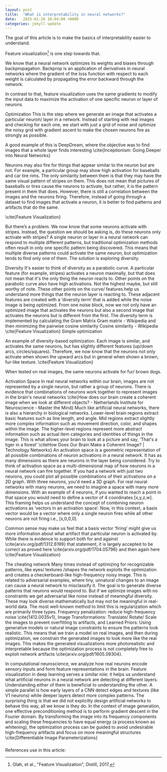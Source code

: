 ```yaml
---
layout: post
title:  "What is interpretability in neural networks?"
date:   2025-01-26 18:04:00 +0000
categories: jekyll update
---
```


The goal of this article is to make the basics of interpretability easier to understand. 

Feature visualization[^1] is one step towards that. 

We know that a neural network optimizes its weights and biases through backpropagation. Backprop is an application of derivatives in neural networks where the gradient of the loss function with respect to each weight is calculated by propagating the error backward through the network. 

In contrast to that, feature visualization uses the same gradients to modify the input data to maximize the activation of one specific neuron or layer of neurons. 

Optimization
This is the step where we generate an image that activates a particular neuron/ layer in a network. Instead of starting with real images and checking for each one, we start with just a grid of noise and optimize the noisy grid with gradient ascent to make the chosen neurons fire as strongly as possible.

A good example of this is DeepDream, where the objective was to find images that a whole layer finds interesting \cite{Inceptionism: Going Deeper into Neural Networks}

Neurons may also fire for things that appear similar to the neuron but are not. For example, a particular group may show high activation for baseballs and car tire rims. The only similarity between them is that they may have the same visual pattern of stripes on them. This does not mean that pictures of baseballs or tires cause the neurons to activate, but rather, it is the pattern present in them that does. However, there is still a correlation between the images and the neurons firing. Therefore, instead of going through a dataset to find images that activate a neuron, it is better to find patterns and artifacts that do the same.

  \cite{Feature Visualization}

But there’s a problem. We now know that some neurons activate with stripes. Instead, the question we should be asking is, do these neurons only activate with stripes? A single neuron or layer in a neural network can respond to multiple different patterns, but traditional optimization methods often result in only one specific pattern being discovered. This means that multiple diverse patterns could activate the same neuron, but optimization tends to find only one of them. The solution is exploring diversity.

Diversity
It's easier to think of diversity as a parabolic curve. A particular feature (for example, stripes) activates a neuron maximally, but that does not mean that it's the only thing the neuron reacts to. Other points on the parabolic curve also have high activations. Not the highest maybe, but still worthy of note. These other points on the curve/ features help us understand more things that the neuron layer is reacting to. These adjacent features are created with a ‘diversity term’ that is added while the noise image is being optimized. From one noise block, now we not only have an optimized image that activates the neurons but also a second image that activates the neurons but is different from the first. The diversity term is implemented by calculating the Gram Matrix Gram matrix - Wikipedia and then minimizing the pairwise cosine similarity Cosine similarity - Wikipedia \cite{Feature Visualization}
 Simple optimization

 
An example of diversity-based optimization. Each image is similar, and activates the same neurons, but has slightly different features (up/down arcs, circles/squares). Therefore, we now know that the neurons not only activate when shown the upward arcs but in general when shown a brown, fur-like texture. 
 \cite{Feature Visualization}

When tested on real images, the same neurons activate for fur/ brown dogs.  

Activation Space
In real neural networks within our brain, images are not represented by a single neuron, but rather a group of neurons. There is evidence that combinations of neurons work together to represent images in the brain's neural networks \cite{How does our brain create a coherent image when we look at different objects? - Netherlands Institute for Neuroscience - Master the Mind}
Much like artificial neural networks, there is also a hierarchy in biological networks. Lower-level brain regions extract basic features such as line length, and angle. Mid regions extract slightly more complex information such as movement direction, color, and shapes within the image. The higher-level regions represent more abstract information such as actual item categories and identities of things in the image. This is what allows your brain to look at a picture and say, ‘That's a tiger in a forest’ \citeHow Does Our Brain Make a Coherent Image? | Technology Networks} An activation space is a geometric representation of all possible combinations of neuron activations in a neural network. It has as many dimensions as there are neurons in the layer being considered. Try to think of activation space as a multi-dimensional map of how neurons in a neural network can fire together. If you had a network with just two neurons, you could plot all possible combinations of their activations on a 2D graph. With three neurons, you'd need a 3D graph. For real neural networks with many neurons, we need to imagine a space with many more dimensions. With an example of 4 neurons, if you wanted to reach a point in that space you would need to define a vector of 4 coordinates [x,y,z,w]. This framing helps us understand the concept of combining neuron activations as ‘vectors in an activation space’. Now, in this context, a basis vector would be a vector where only a single neuron fires while all other neurons are not firing i.e., [x,0,0,0]. 

Common sense may make us feel that a basis vector ‘firing’ might give us more information about what artifact that particular neuron is activated by. While there is evidence to support both for and against \cite{arxiv.org/pdf/1312.6199} that statement, it is largely accepted to be correct as proved here \cite{arxiv.org/pdf/1704.05796} and then again here \cite{Feature Visualization}

The cheating network
Many times instead of optimizing for recognizable patterns, like eyes/ textures /shapes the network exploits the optimization and creates a checkerboard-like high-frequency noisy image. This is related to adversarial examples, where tiny, unnatural changes to an image can cause a neural network to misclassify it. The goal is to generate diverse patterns that neurons would respond to. But if we optimize images with no constraints we get adversarial like noise instead of meaningful diversity. These may look diverse mathematically but may not be meaningful in real-world data. The most well-known method to limit this is regularization which are primarily three types. Frequency penalization: reduce high-frequency noise \cite{1412.0035v1}, Image Transformations: Translate/ Rotate/ Scale the images to prevent overfitting to artifacts, and Learned Priors: Using generative models or natural image constraints to ensure the patterns look realistic. This means that we train a model on real images, and then during optimization, we constrain the generated images to look more like the real images. This makes the generated visualizations more photorealistic and interpretable because the optimization process is not completely free to exploit network artifacts \cite{arxiv.org/pdf/1605.09304}.

In computational neuroscience, we analyze how real neurons encode sensory inputs and form feature representations in the brain. Feature visualization in deep learning serves a similar role: it helps us understand what artificial neurons in a neural network are detecting at different layers. Understanding either of them is beneficial to understanding the other. A simple parallel is how early layers of a CNN detect edges and textures (like V1 neurons) while deeper layers detect more complex patterns. The surprising thing is that we did not explicitly design artificial networks to behave this way, all we know is they do. In the context of image generation, one effective preconditioning method is to perform gradient descent in the Fourier domain. By transforming the image into its frequency components and scaling these frequencies to have equal energy (a process known as whitening), the optimization process can be guided to avoid undesirable high-frequency artifacts and focus on more meaningful structures \cite{Differentiable Image Parameterizations}


### 
References use in this article:

[^1]: Olah, et al., "Feature Visualization", Distill, 2017.

